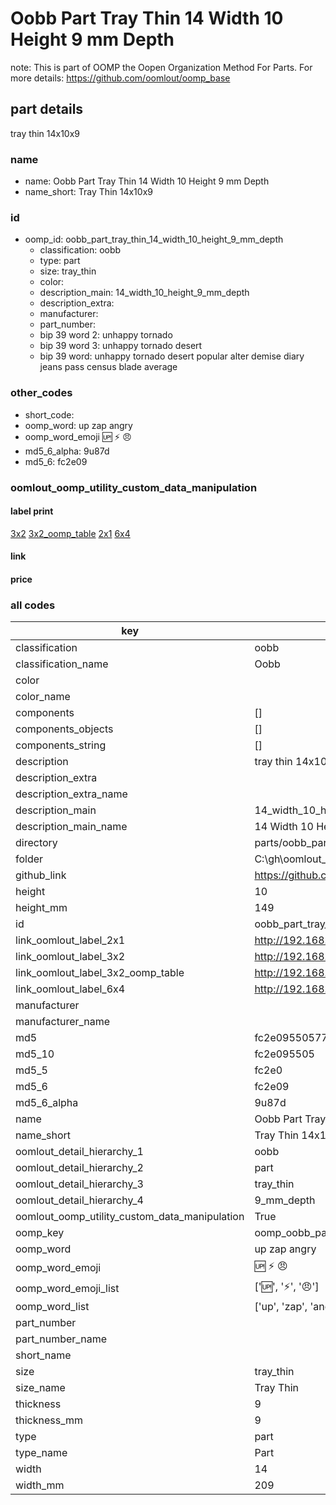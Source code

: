 # Oobb Part Tray Thin 14 Width 10 Height 9 mm Depth  

note: This is part of OOMP the Oopen Organization Method For Parts. For more details: https://github.com/oomlout/oomp_base

##  part details
  



tray thin 14x10x9



### name
* name: Oobb Part Tray Thin 14 Width 10 Height 9 mm Depth
* name_short: Tray Thin 14x10x9 
### id
* oomp_id: oobb_part_tray_thin_14_width_10_height_9_mm_depth
  * classification: oobb
  * type: part
  * size: tray_thin
  * color: 
  * description_main: 14_width_10_height_9_mm_depth
  * description_extra: 
  * manufacturer: 
  * part_number: 
  * bip 39 word 2: unhappy tornado
  * bip 39 word 3: unhappy tornado desert
  * bip 39 word: unhappy tornado desert popular alter demise diary jeans pass census blade average

### other_codes
* short_code: 
* oomp_word: up zap angry
* oomp_word_emoji :up: :zap: :angry:
* md5_6_alpha: 9u87d
* md5_6: fc2e09






### oomlout_oomp_utility_custom_data_manipulation
#### label print
[3x2](http://192.168.1.245:1112/?label=oomp%209u87d)
[3x2_oomp_table](http://192.168.1.108:1112/?label=oomp%209u87d)
[2x1](http://192.168.1.242:1112/?label=oomp%209u87d)
[6x4](http://192.168.1.55:1112/?label=oomp%209u87d)    

#### link

                              

#### price







### all codes 
| key | value |  
| --- | --- |  
| classification | oobb |  
| classification_name | Oobb |  
| color |  |  
| color_name |  |  
| components | [] |  
| components_objects | [] |  
| components_string | [] |  
| description | tray thin 14x10x9 |  
| description_extra |  |  
| description_extra_name |  |  
| description_main | 14_width_10_height_9_mm_depth |  
| description_main_name | 14 Width 10 Height 9 mm Depth |  
| directory | parts/oobb_part_tray_thin_14_width_10_height_9_mm_depth |  
| folder | C:\gh\oomlout_oobb_version_4_generated_parts\parts\oobb_part_tray_thin_14_width_10_height_9_mm_depth |  
| github_link | https://github.com/oomlout/oomlout_oomp_part_src/tree/main/parts/oobb_part_tray_thin_14_width_10_height_9_mm_depth |  
| height | 10 |  
| height_mm | 149 |  
| id | oobb_part_tray_thin_14_width_10_height_9_mm_depth |  
| link_oomlout_label_2x1 | http://192.168.1.242:1112/?label=oomp%209u87d |  
| link_oomlout_label_3x2 | http://192.168.1.245:1112/?label=oomp%209u87d |  
| link_oomlout_label_3x2_oomp_table | http://192.168.1.108:1112/?label=oomp%209u87d |  
| link_oomlout_label_6x4 | http://192.168.1.55:1112/?label=oomp%209u87d |  
| manufacturer |  |  
| manufacturer_name |  |  
| md5 | fc2e09550577a7a8e903ba8277795f6a |  
| md5_10 | fc2e095505 |  
| md5_5 | fc2e0 |  
| md5_6 | fc2e09 |  
| md5_6_alpha | 9u87d |  
| name | Oobb Part Tray Thin 14 Width 10 Height 9 mm Depth |  
| name_short | Tray Thin 14x10x9  |  
| oomlout_detail_hierarchy_1 | oobb |  
| oomlout_detail_hierarchy_2 | part |  
| oomlout_detail_hierarchy_3 | tray_thin |  
| oomlout_detail_hierarchy_4 | 9_mm_depth |  
| oomlout_oomp_utility_custom_data_manipulation | True |  
| oomp_key | oomp_oobb_part_tray_thin_14_width_10_height_9_mm_depth |  
| oomp_word | up zap angry |  
| oomp_word_emoji | :up: :zap: :angry: |  
| oomp_word_emoji_list | [':up:', ':zap:', ':angry:'] |  
| oomp_word_list | ['up', 'zap', 'angry'] |  
| part_number |  |  
| part_number_name |  |  
| short_name |  |  
| size | tray_thin |  
| size_name | Tray Thin |  
| thickness | 9 |  
| thickness_mm | 9 |  
| type | part |  
| type_name | Part |  
| width | 14 |  
| width_mm | 209 |  
